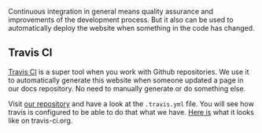 Continuous integration in general means quality assurance and improvements of the development process. But it also can be used to automatically deploy the website when something in the code has changed.

## Travis CI

[Travis CI](https://travis-ci.org) is a super tool when you work with Github repositories. We use it to automatically generate this website when someone updated a page in our docs repository. No need to manually generate or do something else.

Visit [our repository](https://github.com/brainfoolong/sasige-docs) and have a look at the `.travis.yml` file. You will see how travis is configured to be able to do that what we have. [Here is](https://travis-ci.org/brainfoolong/sasige-docs) what it looks like on travis-ci.org.